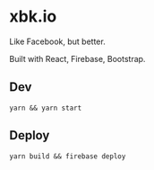 # xbk.io

Like Facebook, but better.

Built with React, Firebase, Bootstrap.

## Dev

```
yarn && yarn start
```

## Deploy

```
yarn build && firebase deploy
```
